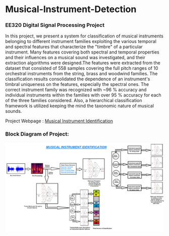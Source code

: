 # Musical-Instrument-Detection

### EE320 Digital Signal Processing Project

In this project, we present a system for classification of musical instruments belonging to different instrument families exploiting the various temporal and spectral features that characterize the "timbre" of a particular instrument. Many features covering both spectral and temporal properties and their influences on a musical sound was investigated, and their extraction algorithms were designed.The features were extracted from the dataset that consisted of 558 samples covering the full pitch ranges of 10 orchestral instruments from the string, brass and woodwind families. The classification results consolidated the dependence of an instrument's timbral uniqueness on the features, especially the spectral ones. The correct instrument family was recognized with ~96 % accuracy and individual instruments within the families with over 95 % accuracy for each of the three families considered. Also, a hierarchical classification framework is utilized keeping the mind the taxonomic nature of musical sounds. 

Project Webpage : [Musical Instrument Identification](https://k-priyadarshi.github.io/DSP-Project/)

### Block Diagram of Project:

![alt text](https://github.com/shubham-iitg-ece/Musical-Instrument-Detection/blob/master/block%20diagram.png "Musical Instrument Identification")
